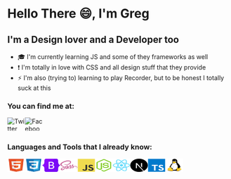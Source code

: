 # Hello There :smile:, I'm Greg

## I'm a Design lover and a Developer too
- :mortar_board: I'm currently learning JS and some of they frameworks as well
- :exclamation: I'm totally in love with CSS and all design stuff that they provide
- :zap: I'm also (trying to) learning to play Recorder, but to be honest I totally suck at this

### You can find me at:
[<img align="left" alt="Twitter logo" height="30" width="40" src="https://raw.githubusercontent.com/jmnote/z-icons/master/svg/twitter.svg" />](https://twitter.com/gregsnn)
[<img align="left" alt="Facebook logo" height="30" width="40" src="https://raw.githubusercontent.com/jmnote/z-icons/master/svg/facebook.svg" />](https://facebook.com/gregori.dk/)


<br />
<br />

### Languages and Tools that I already know:
[<img align="left" alt="HTML logo" height="30" width="40" src="https://raw.githubusercontent.com/devicons/devicon/master/icons/html5/html5-original.svg" />]('html5')
[<img align="left" alt="CSS logo" height="30" width="40" src="https://raw.githubusercontent.com/devicons/devicon/master/icons/css3/css3-original.svg" />]('css3')
[<img align="left" alt="Bootstrap logo" height="30" width="40" src="https://raw.githubusercontent.com/devicons/devicon/master/icons/bootstrap/bootstrap-original.svg" />]('bootstrap')
[<img align="left" alt="SASS logo" height="30" width="40" src="https://raw.githubusercontent.com/devicons/devicon/master/icons/sass/sass-original.svg" />]('sass')
[<img align="left" alt="JS logo" height="30" width="40" src="https://raw.githubusercontent.com/devicons/devicon/master/icons/javascript/javascript-original.svg" />]('js')
[<img align="left" alt="NODE logo" height="30" width="40" src="https://raw.githubusercontent.com/devicons/devicon/master/icons/nodejs/nodejs-original.svg" />]('nodejs')
[<img align="left" alt="REACT logo" height="30" width="40" src="https://raw.githubusercontent.com/devicons/devicon/master/icons/react/react-original.svg" />]('reactjs')
[<img align="left" alt="NEXT logo" height="30" width="40" src="https://raw.githubusercontent.com/devicons/devicon/master/icons/nextjs/nextjs-original.svg" />]('nextjs')
[<img align="left" alt="TS logo" height="30" width="40" src="https://raw.githubusercontent.com/devicons/devicon/master/icons/typescript/typescript-original.svg" />]('ts')
[<img align="left" alt="Linux logo" height="30" width="40" src="https://raw.githubusercontent.com/devicons/devicon/master/icons/linux/linux-original.svg" />]('linux')
